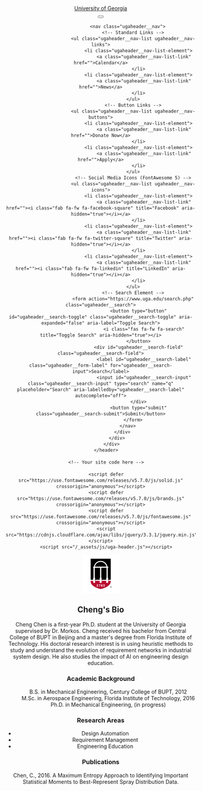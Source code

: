<header class="ugaheader ugaheader--black ugaheader--border ugaheader--border-red">
			<div class="ugaheader__container">
				<div class="ugaheader__row">
					<div class="ugaheader__wordmark">
						<a class="ugaheader__wordmark-link" href="https://www.uga.edu/">
							University of Georgia
						</a>
					</div>
					<div class="ugaheader__nav-container">
						<!-- Menu toggle button displays on smaller screen sizes -->
						<button id="ugaheader__nav-menu-toggle" class="ugaheader__nav-menu-toggle" aria-expanded="false" aria-label="Toggle Menu">
							<i class="fas fa-fw fa-caret-down" title="Toggle Menu" aria-hidden="true"></i>
						</button>
						
						<nav class="ugaheader__nav">
							<!-- Standard Links -->
							<ul class="ugaheader__nav-list ugaheader__nav-links">
								<li class="ugaheader__nav-list-element">
									<a class="ugaheader__nav-list-link" href="">Calendar</a>
								</li>
								<li class="ugaheader__nav-list-element">
									<a class="ugaheader__nav-list-link" href="">News</a>
								</li>
							</ul>
							<!-- Button Links -->
							<ul class="ugaheader__nav-list ugaheader__nav-buttons">
								<li class="ugaheader__nav-list-element">
									<a class="ugaheader__nav-list-link" href="">Donate Now</a>
								</li>
								<li class="ugaheader__nav-list-element">
									<a class="ugaheader__nav-list-link" href="">Apply</a>
								</li>
							</ul>
							<!-- Social Media Icons (FontAwesome 5) -->
							<ul class="ugaheader__nav-list ugaheader__nav-icons">
								<li class="ugaheader__nav-list-element">
									<a class="ugaheader__nav-list-link" href=""><i class="fab fa-fw fa-facebook-square" title="Facebook" aria-hidden="true"></i></a>
								</li>
								<li class="ugaheader__nav-list-element">
									<a class="ugaheader__nav-list-link" href=""><i class="fab fa-fw fa-twitter-square" title="Twitter" aria-hidden="true"></i></a>
								</li>
								<li class="ugaheader__nav-list-element">
									<a class="ugaheader__nav-list-link" href=""><i class="fab fa-fw fa-linkedin" title="LinkedIn" aria-hidden="true"></i></a>
								</li>
							</ul>
							<!-- Search Element -->
							<form action="https://www.uga.edu/search.php" class="ugaheader__search">
								<button type="button" id="ugaheader__search-toggle" class="ugaheader__search-toggle" aria-expanded="false" aria-label="Toggle Search">
									<i class="fas fa-fw fa-search" title="Toggle Search" aria-hidden="true"></i>
								</button>
								<div id="ugaheader__search-field" class="ugaheader__search-field">
									<label id="ugaheader__search-label" class="ugaheader__form-label" for="ugaheader__search-input">Search</label>
									<input id="ugaheader__search-input" class="ugaheader__search-input" type="search" name="q" placeholder="Search" aria-labelledby="ugaheader__search-label" autocomplete="off">
								</div>
								<button type="submit" class="ugaheader__search-submit">Submit</button>
							</form>
						</nav>
					</div>
				</div>
			</div>
		</header>
		
		<!-- Your site code here -->

		<script defer src="https://use.fontawesome.com/releases/v5.7.0/js/solid.js" crossorigin="anonymous"></script>
		<script defer src="https://use.fontawesome.com/releases/v5.7.0/js/brands.js" crossorigin="anonymous"></script>
		<script defer src="https://use.fontawesome.com/releases/v5.7.0/js/fontawesome.js" crossorigin="anonymous"></script>
		<script src="https://cdnjs.cloudflare.com/ajax/libs/jquery/3.3.1/jquery.min.js"></script>
		<script src="/_assets/js/uga-header.js"></script>

<img src= "favicon.png" width="100">

## Cheng's Bio

Cheng Chen is a first-year Ph.D. student at the University of Georgia supervised by Dr. Morkos. Cheng received his bachelor from Central College of BUPT in Beijing and a master's degree from Florida Institute of Technology. His doctoral research interest is in using heuristic methods to study and understand the evolution of requirement networks in industrial system design. He also studies the impact of AI on engineering design education.  


### Academic Background
<dl>
  <dd>B.S. in Mechanical Engineering, Century College of BUPT, 2012</dd>
  <dd>M.Sc. in Aerospace Engineering, Florida Institute of Technology, 2016</dd>
  <dd>Ph.D. in Mechanical Engineering, (in progress)</dd>
</dl>

### Research Areas
<ul>
  <li>Design Automation</li>
  <li>Requirement Management</li>
  <li>Engineering Education</li>
</ul> 

### Publications
Chen, C., 2016. A Maximum Entropy Approach to Identifying Important Statistical Moments to Best-Represent Spray Distribution Data.


<!--
```markdown
Syntax highlighted code block

# Header 1
## Header 2
### Header 3

- Bulleted
- List

1. Numbered
2. List
 
**Bold** and _Italic_ and `Code` text

[Link](url) and ![Image](src)
```
For more details see [GitHub Flavored Markdown](https://guides.github.com/features/mastering-markdown/).
### Jekyll Themes
Your Pages site will use the layout and styles from the Jekyll theme you have selected in your [repository settings](https://github.com/ChengC2019/Webpage/settings). The name of this theme is saved in the Jekyll `_config.yml` configuration file.

### Support or Contact
Having trouble with Pages? Check out our [documentation](https://help.github.com/categories/github-pages-basics/) or [contact support](https://github.com/contact) and we’ll help you sort it out.
-->
